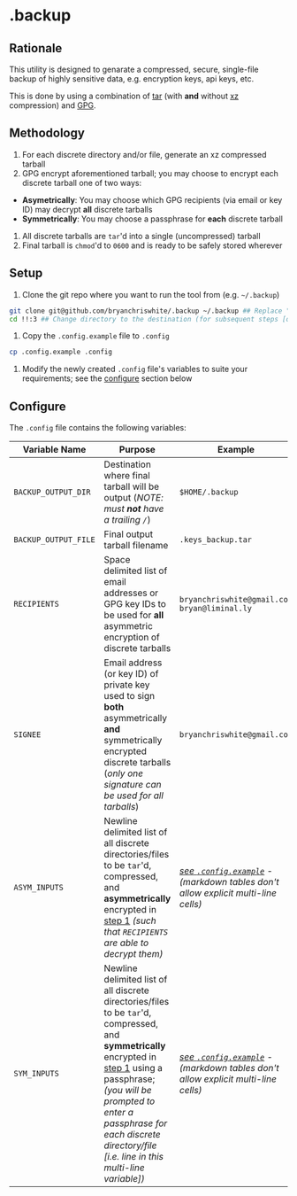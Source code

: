 .backup
=======

Rationale
---------
This utility is designed to genarate a compressed, secure, single-file backup of highly sensitive data, e.g. encryption keys, api keys, etc.

This is done by using a combination of [tar](https://en.wikipedia.org/wiki/Tar_(computing)) (with **and** without [xz](https://en.wikipedia.org/wiki/Xz) compression) 
and [GPG](https://en.wikipedia.org/wiki/GNU_Privacy_Guard).


Methodology
---------
1. For each discrete directory and/or file, generate an xz compressed tarball
1. GPG encrypt aforementioned tarball; you may choose to encrypt each discrete tarball one of two ways:
  * **Asymetrically**: You may choose which GPG recipients (via email or key ID) may decrypt **all** discrete tarballs
  * **Symmetrically**: You may choose a passphrase for **each** discrete tarball
1. All discrete tarballs are `tar`'d into a single (uncompressed) tarball
1. Final tarball is `chmod`'d to `0600` and is ready to be safely stored wherever


Setup
-----
1. Clone the git repo where you want to run the tool from (e.g. `~/.backup`)
 
 ```bash
 git clone git@github.com/bryanchriswhite/.backup ~/.backup ## Replace "~/.backup" with the desired destination (optional)
 cd !!:3 ## Change directory to the destination (for subsequent steps [optional])
 ```
1. Copy the `.config.example` file to `.config`
 
 ```bash
 cp .config.example .config
 ```
1. Modify the newly created `.config` file's variables to suite your requirements; see the [configure](#configure) section below


Configure
---------
The `.config` file contains the following variables:

| Variable Name | Purpose | Example |
|---------------|---------|---------|
| `BACKUP_OUTPUT_DIR` | Destination where final tarball will be output (_NOTE: must **not** have a trailing `/`_) | `$HOME/.backup` |
| `BACKUP_OUTPUT_FILE` | Final output tarball filename | `.keys_backup.tar` |
| `RECIPIENTS` | Space delimited list of email addresses or GPG key IDs to be used for **all** asymmetric encryption of discrete tarballs | `bryanchriswhite@gmail.com bryan@liminal.ly` |
| `SIGNEE` | Email address (or key ID) of private key used to sign **both** asymmetrically **and** symmetrically encrypted discrete tarballs (_only one signature can be used for all tarballs_) | `bryanchriswhite@gmail.com` |
| `ASYM_INPUTS` | Newline delimited list of all discrete directories/files to be `tar`'d, compressed, and **asymmetrically** encrypted in [step 1](#methodology) _(such that `RECIPIENTS` are able to decrypt them)_ | _[see `.config.example`](https://github.com/bryanchriswhite/.backup/blob/master/.config.example#L14) - (markdown tables don't allow explicit multi-line cells)_ |
| `SYM_INPUTS` | Newline delimited list of all discrete directories/files to be `tar`'d, compressed, and **symmetrically** encrypted in [step 1](#methodology) using a passphrase; _(you will be prompted to enter a passphrase for each discrete directory/file [i.e. line in this multi-line variable])_ | _[see `.config.example`](https://github.com/bryanchriswhite/.backup/blob/master/.config.example#L23) - (markdown tables don't allow explicit multi-line cells)_ |
